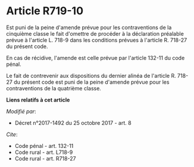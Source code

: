# Article R719-10

Est puni de la peine d'amende prévue pour les contraventions de la cinquième classe le fait d'omettre de procéder à la
déclaration préalable prévue à l'article L. 718-9 dans les conditions prévues à l'article R. 718-27 du présent code.

En cas de récidive, l'amende est celle prévue par l'article 132-11 du code pénal.

Le fait de contrevenir aux dispositions du dernier alinéa de l'article R. 718-27 du présent code est puni de la peine
d'amende prévue pour les contraventions de la quatrième classe.

**Liens relatifs à cet article**

_Modifié par_:

  - Décret n°2017-1492 du 25 octobre 2017 - art. 8

_Cite_:

  - Code pénal - art. 132-11
  - Code rural - art. L718-9
  - Code rural - art. R718-27
